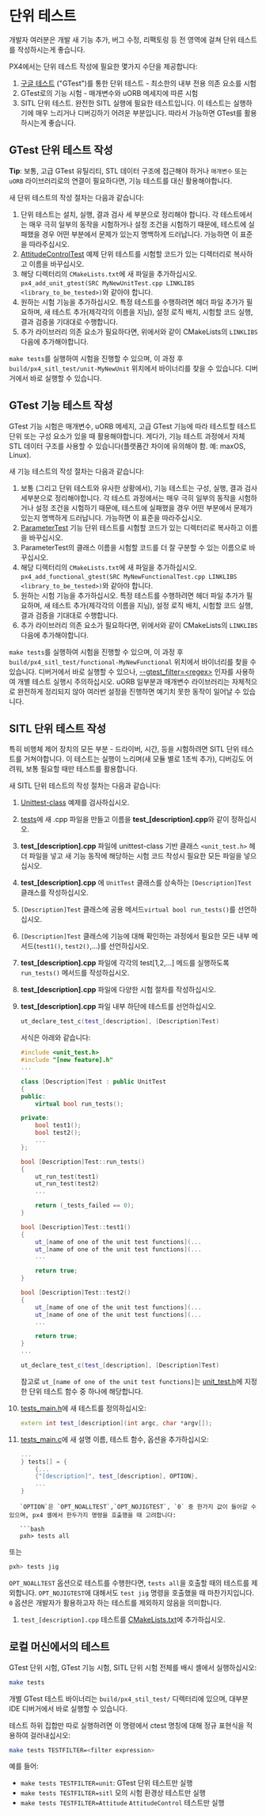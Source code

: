# 단위 테스트

개발자 여러분은 개발 새 기능 추가, 버그 수정, 리팩토링 등 전 영역에 걸쳐 단위 테스트를 작성하시는게 좋습니다.

PX4에서는 단위 테스트 작성에 필요한 몇가지 수단을 제공합니다:

1. [구글 테스트](https://github.com/google/googletest/blob/master/googletest/docs/primer.md) ("GTest")를 통한 단위 테스트 - 최소한의 내부 전용 의존 요소를 시험
1. GTest로의 기능 시험 - 매개변수와 uORB 메세지에 따른 시험
1. SITL 단위 테스트. 완전한 SITL 실행에 필요한 테스트입니다. 이 테스트는 실행하기에 매우 느리거나 디버깅하기 어려운 부분입니다. 따라서 가능하면 GTest를 활용하시는게 좋습니다.

## GTest 단위 테스트 작성

**Tip**: 보통, 고급 GTest 유틸리티, STL 데이터 구조에 접근해야 하거나 `매개변수` 또는 `uORB` 라이브러리로의 연결이 필요하다면, 기능 테스트를 대신 활용해야합니다.

새 단위 테스트의 작성 절차는 다음과 같습니다:

1. 단위 테스트는 설치, 실행, 결과 검사 세 부분으로 정리해야 합니다. 각 테스트에서는 매우 극히 일부의 동작을 시험하거나 설정 조건을 시험하기 때문에, 테스트에 실패했을 경우 어떤 부분에서 문제가 있는지 명백하게 드러납니다. 가능하면 이 표준을 따라주십시오.
1. [AttitudeControlTest](https://github.com/PX4/PX4-Autopilot/blob/master/src/modules/mc_att_control/AttitudeControl/AttitudeControlTest.cpp) 예제 단위 테스트를 시험할 코드가 있는 디렉터리로 복사하고 이름을 바꾸십시오.
1. 해당 디렉터리의 `CMakeLists.txt`에 새 파일을 추가하십시오. `px4_add_unit_gtest(SRC MyNewUnitTest.cpp LINKLIBS <library_to_be_tested>)`와 같아야 합니다.
1. 원하는 시험 기능을 추가하십시오. 특정 테스트를 수행하려면 헤더 파일 추가가 필요하며, 새 테스트 추가(제각각의 이름을 지님), 설정 로직 배치, 시험할 코드 실행, 결과 검증을 기대대로 수행합니다.
1. 추가 라이브러리 의존 요소가 필요하다면, 위에서와 같이 CMakeLists의 `LINKLIBS` 다음에 추가해야합니다.

`make tests`를 실행하여 시험을 진행할 수 있으며, 이 과정 후 `build/px4_sitl_test/unit-MyNewUnit` 위치에서 바이너리를 찾을 수 있습니다. 디버거에서 바로 실행할 수 있습니다.

## GTest 기능 테스트 작성

GTest 기능 시험은 매개변수, uORB 메세지, 고급 GTest 기능에 따라 테스트할 테스트 단위 또는 구성 요소가 있을 때 활용해야합니다. 게다가, 기능 테스트 과정에서 자체 STL 데이터 구조를 사용할 수 있습니다(플랫폼간 차이에 유의해야 함. 예: maxOS, Linux).

새 기능 테스트의 작성 절차는 다음과 같습니다:

1. 보통 (그리고 단위 테스트와 유사한  상황에서), 기능 테스트는 구성, 실행, 결과 검사 세부분으로 정리해야합니다. 각 테스트 과정에서는 매우 극히 일부의 동작을 시험하거나 설정 조건을 시험하기 때문에, 테스트에 실패했을 경우 어떤 부분에서 문제가 있는지 명백하게 드러납니다. 가능하면 이 표준을 따라주십시오.
1. [ParameterTest](https://github.com/PX4/PX4-Autopilot/blob/master/src/lib/parameters/ParameterTest.cpp) 기능 단위 테스트를 시험할 코드가 있는 디렉터리로 복사하고 이름을 바꾸십시오.
1. ParameterTest의 클래스 이름을 시험할 코드를 더 잘 구분할 수 있는 이름으로 바꾸십시오.
1. 해당 디렉터리의 `CMakeLists.txt`에 새 파일을 추가하십시오. `px4_add_functional_gtest(SRC MyNewFunctionalTest.cpp LINKLIBS <library_to_be_tested>)`와 같아야 합니다.
1. 원하는 시험 기능을 추가하십시오. 특정 테스트를 수행하려면 헤더 파일 추가가 필요하며, 새 테스트 추가(제각각의 이름을 지님), 설정 로직 배치, 시험할 코드 실행, 결과 검증을 기대대로 수행합니다.
1. 추가 라이브러리 의존 요소가 필요하다면, 위에서와 같이 CMakeLists의 `LINKLIBS` 다음에 추가해야합니다.

`make tests`를 실행하여 시험을 진행할 수 있으며, 이 과정 후 `build/px4_sitl_test/functional-MyNewFunctional` 위치에서 바이너리를 찾을 수 있습니다. 디버거에서 바로 실행할 수 있으나, [--gtest_filter=\<regex\>](https://github.com/google/googletest/blob/master/googletest/docs/advanced.md#running-a-subset-of-the-tests) 인자를 사용하여 개별 테스트 실행시 주의하십시오. uORB 일부분과 매개변수 라이브러리는 자체적으로 완전하게 정리되지 않아 여러번 설정을 진행하면 예기치 못한 동작이 일어날 수 있습니다.

## SITL 단위 테스트 작성

특히 비행체 제어 장치의 모든 부분 - 드라이버, 시간, 등을 시험하려면 SITL 단위 테스트를 거쳐야합니다. 이 테스트는 실행이 느리며(새 모듈 별로 1초씩 추가), 디버깅도 어려워, 보통 필요할 때만 테스트를 활용합니다.

새 SITL 단위 테스트의 작성 절차는 다음과 같습니다:

1. [Unittest-class](https://github.com/PX4/PX4-Autopilot/blob/master/src/include/unit_test.h) 예제를 검사하십시오.
1. [tests](https://github.com/PX4/PX4-Autopilot/tree/master/src/systemcmds/tests)에 새 .cpp 파일을 만들고 이름을 **test_[description].cpp**와 같이 정하십시오.
1. **test_[description].cpp** 파일에 unittest-class 기반 클래스 `<unit_test.h>` 헤더 파일을 넣고 새 기능 동작에 해당하는 시험 코드 작성시 필요한 모든 파일을 넣으십시오.
1. **test_[description].cpp** 에 `UnitTest` 클래스를 상속하는 `[Description]Test`  클래스를 작성하십시오.
1. `[Description]Test` 클래스에 공용 메서드`virtual bool run_tests()`를 선언하십시오.
1. `[Description]Test` 클래스에 기능에 대해 확인하는 과정에서 필요한 모든 내부 메서드(`test1()`, `test2()`,...)를 선언하십시오.
1. **test_[description].cpp** 파일에 각각의 test[1,2,...] 메드를 실행하도록 `run_tests()` 메서드를 작성하십시오.
1. **test_[description].cpp** 파일에 다양한 시험 절차를 작성하십시오.
1. **test_[description].cpp** 파일 내부 하단에 테스트를 선언하십시오.
   ```cpp
   ut_declare_test_c(test_[description], [Description]Test)
   ```
   서식은 아래와 같습니다:
   ```cpp
   #include <unit_test.h>
   #include "[new feature].h"
   ...

   class [Description]Test : public UnitTest
   {
   public:
       virtual bool run_tests();

   private:
       bool test1();
       bool test2();
       ...
   };

   bool [Description]Test::run_tests()
   {
       ut_run_test(test1)
       ut_run_test(test2)
       ...

       return (_tests_failed == 0);
   }

   bool [Description]Test::test1()
   {
       ut_[name of one of the unit test functions](...
       ut_[name of one of the unit test functions](...
       ...

       return true;
   }

   bool [Description]Test::test2()
   {
       ut_[name of one of the unit test functions](...
       ut_[name of one of the unit test functions](...
       ...

       return true;
   }
   ...

   ut_declare_test_c(test_[description], [Description]Test)
   ```
   참고로 `ut_[name of one of the unit test functions]`는 [unit_test.h](https://github.com/PX4/PX4-Autopilot/blob/master/src/include/unit_test.h)에 지정한 단위 테스트 함수 중 하나에 해당합니다.

1. [tests_main.h](https://github.com/PX4/PX4-Autopilot/blob/master/src/systemcmds/tests/tests_main.h)에 새 테스트를 정의하십시오:

   ```cpp
   extern int test_[description](int argc, char *argv[]);
   ```
1. [tests_main.c](https://github.com/PX4/PX4-Autopilot/blob/master/src/systemcmds/tests/tests_main.c)에 새 설명 이름, 테스트 함수, 옵션을 추가하십시오:

   ```cpp
   ...
   } tests[] = {
       {...
       {"[description]", test_[description], OPTION},
       ...
   }
```
   `OPTION`은 `OPT_NOALLTEST`,`OPT_NOJIGTEST`, `0` 중 한가지 값이 들어갈 수 있으며, px4 셸에서 한두가지 명령을 호출했을 때 고려합니다:

   ```bash
   pxh> tests all
   ```
   또는

   ```bash
   pxh> tests jig
   ```
   `OPT_NOALLTEST` 옵션으로 테스트를 수행한다면, `tests all`을 호출할 때의 테스트를 제외합니다. `OPT_NOJIGTEST`에 대해서도 `test jig` 명령을 호출했을 때 마찬가지입니다. `0` 옵션은 개발자가 활용하고자 하는 테스트를 제외하지 않음을 의미합니다.

1. `test_[description].cpp` 테스트를 [CMakeLists.txt](https://github.com/PX4/PX4-Autopilot/blob/master/src/systemcmds/tests/CMakeLists.txt)에 추가하십시오.


## 로컬 머신에서의 테스트

GTest 단위 시험, GTest 기능 시험, SITL 단위 시험 전체를 배시 셸에서 실행하십시오:

```bash
make tests
```

개별 GTest 테스트 바이너리는 `build/px4_stil_test/` 디렉터리에 있으며, 대부분 IDE 디버거에서 바로 실행할 수 있습니다.

테스트 하위 집합만 따로 실행하려면 이 명령에서 ctest 명칭에 대해 정규 표현식을 적용하여 걸러내십시오:

```bash
make tests TESTFILTER=<filter expression>
```

예를 들어:
- `make tests TESTFILTER=unit`: GTest 단위 테스트만 실행
- `make tests TESTFILTER=sitl` 모의 시험 환경상 테스트만 실행
- `make tests TESTFILTER=Attitude` `AttitudeControl` 테스트만 실행
